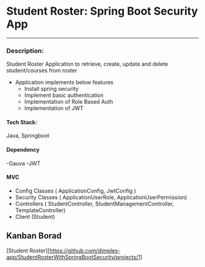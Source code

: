 # Student Roster: Spring Boot Security App

---

### Description: 
Student Roster Application to retrieve, create, update and delete student/courses from roster

- Application implements below features
  - Install spring security
  - Implement basic authentication
  - Implementation of Role Based Auth
  - Implementation of JWT


#### Tech Stack: 
Java, Springboot

#### Dependency 
-Gauva
-JWT

#### MVC
- Config Classes ( ApplicationConfig, JwtConfig )
- Security Classes ( ApplicationUserRole, ApplicationUserPermission)
- Controllers ( StudentController, StudentManagementController, TemplateController)
- Client (Student) 

## Kanban Borad
[Student Roster][https://github.com/dimples-app/StudentRosterWithSpringBootSecurity/projects/1]
